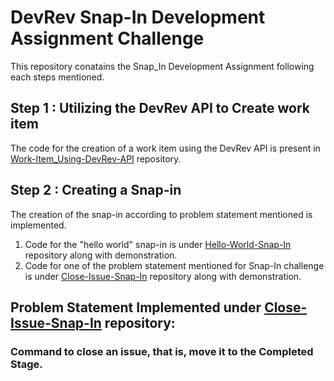 # DevRev Snap-In Development Assignment Challenge
 This repository conatains the Snap_In Development Assignment following each steps mentioned.

## Step 1 : Utilizing the DevRev API to Create work item
 The code for the creation of a work item using the DevRev API is present in [Work-Item_Using-DevRev-API](https://github.com/Swasthik-Ashok-Shetty/devrev/tree/main/Work-Item_Using-DevRev-API) repository.

## Step 2 : Creating a Snap-in
 The creation of the snap-in according to problem statement mentioned is implemented.
 1. Code for the "hello world" snap-in is under [Hello-World-Snap-In](https://github.com/Swasthik-Ashok-Shetty/devrev/tree/main/Hello-World-Snap-In) repository along with demonstration.
 2. Code for one of the problem statement mentioned for Snap-In challenge is under [Close-Issue-Snap-In](https://github.com/Swasthik-Ashok-Shetty/devrev/tree/main/Close-Issue-Snap-In) repository along with demonstration. 

## Problem Statement Implemented under [Close-Issue-Snap-In](https://github.com/Swasthik-Ashok-Shetty/devrev/tree/main/Close-Issue-Snap-In) repository:
### Command to close an issue, that is, move it to the Completed Stage.
